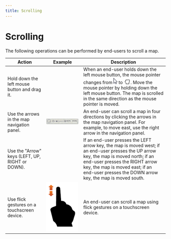 ```yaml
---
title: Scrolling
---
```

# Scrolling
The following operations can be performed by end-users to scroll a map.

| Action | Example | Description |
|---|---|---|
| Hold down the left mouse button and drag it. |  | When an end-user holds down the left mouse button, the mouse pointer changes from ![MousePointer](../../images/img22787.png) to ![ZoomingAndScrolling_Scrolling02.png](../../images/img5789.png). Move the mouse pointer by holding down the left mouse button. The map is scrolled in the same direction as the mouse pointer is moved. |
| Use the arrows in the map navigation panel. | ![MapNavArrows](../../images/img22792.png) | An end-user can scroll a map in four directions by clicking the arrows in the map navigation panel. For example, to move east, use the right arrow in the navigation panel. |
| Use the "Arrow" keys (LEFT, UP, RIGHT or DOWN). |  | If an end-user presses the LEFT arrow key, the map is moved west; if an end-user presses the UP arrow key, the map is moved north; if an end-user presses the RIGHT arrow key, the map is moved east; if an end-user presses the DOWN arrow key, the map is moved south. |
| Use flick gestures on a touchscreen device. | ![Gesture_Scroll](../../images/img18691.png) | An end-user can scroll a map using flick gestures on a touchscreen device. |